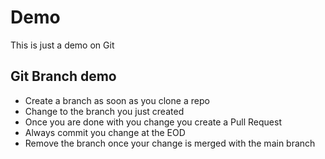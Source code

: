 # Demo

This is just a demo on Git 

## Git Branch demo
*   Create a branch as soon as you clone a repo
*   Change to the branch you just created
*   Once you are done with you change you create a Pull Request 
*   Always commit you change at the EOD
*   Remove the branch once your change is merged with the main branch

